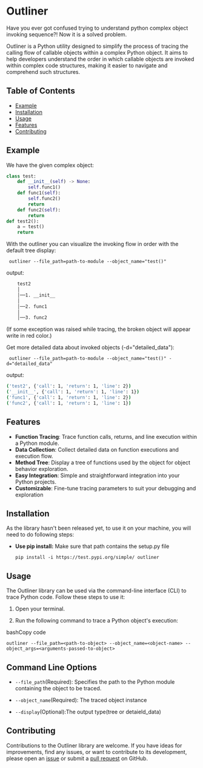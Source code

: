 
# Outliner

Have you ever got confused trying to understand python complex object invoking sequence?! Now it is a solved problem.

Outliner is a Python utility designed to simplify the process of tracing the calling flow of callable objects within a complex Python object. It aims to help developers understand the order in which callable objects are invoked within complex code structures, making it easier to navigate and comprehend such structures.



## Table of Contents
- [Example](#example)
- [Installation](#installation)
- [Usage](#usage)
- [Features](#features)
- [Contributing](#contributing)

## Example

We have the given complex object:
```python
class test:
    def __init__(self) -> None:
        self.func1()
    def func1(self):
        self.func2()
        return
    def func2(self):
        return
def test2():
    a = test()
    return
``` 

With the outliner you can visualize the invoking flow in order with the default tree display:
```
 outliner --file_path=path-to-module --object_name="test()"
```
output:
```bash
    test2
    │
    │──1. __init__
    │
    │──2. func1
    │
    │──3. func2
```

(If some exception was raised while tracing, the broken object will appear write in red color.)

Get more detailed data about invoked objects (-d="detailed_data"):
```
 outliner --file_path=path-to-module --object_name="test()" -d="detailed_data"
```
output:
```bash
('test2', {'call': 1, 'return': 1, 'line': 2})
('__init__', {'call': 1, 'return': 1, 'line': 1})
('func1', {'call': 1, 'return': 1, 'line': 2})
('func2', {'call': 1, 'return': 1, 'line': 1})
```


## Features

-   **Function Tracing**: Trace function calls, returns, and line execution within a Python module.
-   **Data Collection**: Collect detailed data on function executions and execution flow.
-   **Method Tree**: Display a tree of functions used by the object for object behavior exploration.
-   **Easy Integration**: Simple and straightforward integration into your Python projects.
-   **Customizable**: Fine-tune tracing parameters to suit your debugging and exploration

## Installation
As the library hasn't been released yet, to use it on your machine, you will need to do following steps:

-	**Use pip install:**
	Make sure that path contains the setup.py file
	``` 
	pip install -i https://test.pypi.org/simple/ outliner
	```

## Usage

The Outliner library can be used via the command-line interface (CLI) to trace Python code. Follow these steps to use it:

1.  Open your terminal.
    
2.  Run the following command to trace a Python object's execution:
    

bashCopy code

`outliner --file_path=<path-to-object> --object_name=<object-name> --object_args=<arguments-passed-to-object>` 

## Command Line Options

-   `--file_path`(Required): Specifies the path to the Python module containing the object to be traced.
    
-   `--object_name`(Required): The traced object instance
    
-   `--display`(Optional):The output type(tree or detaield_data)

## Contributing

Contributions to the Outliner library are welcome. If you have ideas for improvements, find any issues, or want to contribute to its development, please open an [issue](https://github.com/your-repo/issues) or submit a [pull request](https://github.com/your-repo/pulls) on GitHub.
